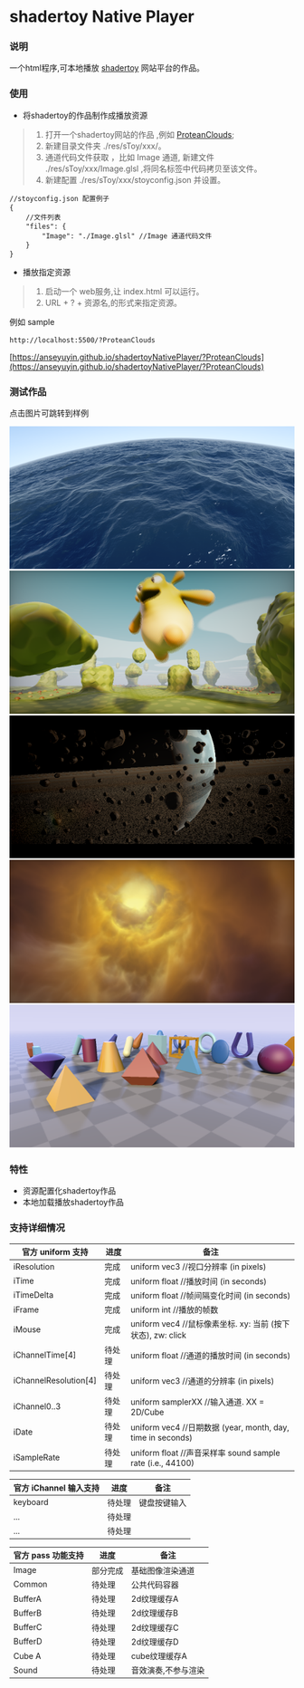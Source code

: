# shadertoy Native Player
### 说明
一个html程序,可本地播放 [shadertoy](https://www.shadertoy.com/) 网站平台的作品。

### 使用
* 将shadertoy的作品制作成播放资源
> 1. 打开一个shadertoy网站的作品 ,例如 [ProteanClouds](https://www.shadertoy.com/view/3l23Rh);
> 2. 新建目录文件夹 ./res/sToy/xxx/。 
> 3. 通道代码文件获取 ，比如 Image 通道, 新建文件 ./res/sToy/xxx/Image.glsl ,将同名标签中代码拷贝至该文件。 
> 3. 新建配置 ./res/sToy/xxx/stoyconfig.json 并设置。
``` 
//stoyconfig.json 配置例子
{
    //文件列表
    "files": {
        "Image": "./Image.glsl" //Image 通道代码文件
    }
}
``` 

* 播放指定资源
> 1. 启动一个 web服务,让 index.html 可以运行。
> 2. URL + ? + 资源名,的形式来指定资源。

例如 sample
``` 
http://localhost:5500/?ProteanClouds
```
[https://anseyuyin.github.io/shadertoyNativePlayer/?ProteanClouds](https://anseyuyin.github.io/shadertoyNativePlayer/?ProteanClouds)



### 测试作品
点击图片可跳转到样例

[![seascape](./doc/cap01.png)](https://anseyuyin.github.io/shadertoyNativePlayer/?seascape)
[![happyJumping](./doc/cap02.png)](https://anseyuyin.github.io/shadertoyNativePlayer/?happyJumping)
[![PlanetShadertoy](./doc/cap03.png)](https://anseyuyin.github.io/shadertoyNativePlayer/?PlanetShadertoy)
[![ProteanClouds](./doc/cap04.png)](https://anseyuyin.github.io/shadertoyNativePlayer/?ProteanClouds)
[![raymarchingPrimitives](./doc/cap05.png)](https://anseyuyin.github.io/shadertoyNativePlayer/?raymarchingPrimitives)

### 特性
* 资源配置化shadertoy作品
* 本地加载播放shadertoy作品

### 支持详细情况
|官方 uniform 支持   |进度   |备注   |
|-      |-      |-      |
|iResolution| 完成 | uniform vec3   //视口分辨率 (in pixels)|
|iTime      | 完成 | uniform float  //播放时间 (in seconds)|
|iTimeDelta | 完成 | uniform float  //帧间隔变化时间 (in seconds)|
|iFrame     | 完成 | uniform int    //播放的帧数|
|iMouse     | 完成 | uniform vec4  //鼠标像素坐标. xy: 当前 (按下状态), zw: click|
|iChannelTime[4]| 待处理 | uniform float  //通道的播放时间 (in seconds)|
|iChannelResolution[4]| 待处理 | uniform vec3  //通道的分辨率 (in pixels)|
|iChannel0..3   | 待处理 | uniform samplerXX  //输入通道. XX = 2D/Cube|
|iDate   | 待处理 | uniform vec4  //日期数据 (year, month, day, time in seconds)|
|iSampleRate   | 待处理 | uniform float   //声音采样率 sound sample rate (i.e., 44100)|

|官方 iChannel 输入支持   |进度   |备注   |
|-      |-      |-      |
|keyboard   | 待处理 | 键盘按键输入|
|...   | 待处理 | |
|...   | 待处理 | |

|官方 pass 功能支持   |进度   |备注   |
|-      |-      |-      |
|Image    | 部分完成 | 基础图像渲染通道|
|Common   | 待处理 | 公共代码容器 |
|BufferA    | 待处理 | 2d纹理缓存A|
|BufferB    | 待处理 | 2d纹理缓存B|
|BufferC    | 待处理 | 2d纹理缓存C|
|BufferD    | 待处理 | 2d纹理缓存D|
|Cube A     | 待处理 | cube纹理缓存A|
|Sound      | 待处理 | 音效演奏,不参与渲染|

